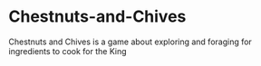 # Chestnuts-and-Chives
Chestnuts and Chives is a game about exploring and foraging for ingredients to cook for the King